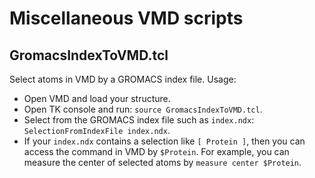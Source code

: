 # Miscellaneous VMD scripts

## GromacsIndexToVMD.tcl

Select atoms in VMD by a GROMACS index file. Usage:

- Open VMD and load your structure.
- Open TK console and run: `source GromacsIndexToVMD.tcl`.
- Select from the GROMACS index file such as `index.ndx`: `SelectionFromIndexFile index.ndx`.
- If your `index.ndx` contains a selection like `[ Protein ]`, then you can access the command in VMD by `$Protein`. For example, you can measure the center of selected atoms by `measure center $Protein`.
